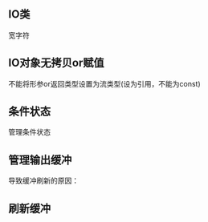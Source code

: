 ## IO类

宽字符

## IO对象无拷贝or赋值

不能将形参or返回类型设置为流类型(设为引用，不能为const)

## 条件状态

管理条件状态

## 管理输出缓冲

导致缓冲刷新的原因：

## 刷新缓冲
